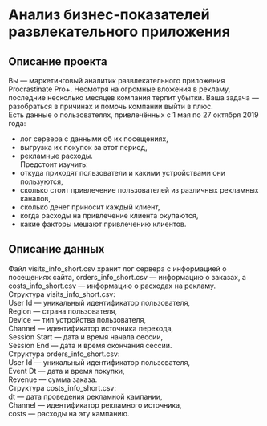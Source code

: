 # Анализ бизнес-показателей развлекательного приложения   
## Описание проекта  
Вы — маркетинговый аналитик развлекательного приложения Procrastinate Pro+. Несмотря на огромные вложения в рекламу, последние несколько месяцев компания терпит убытки. Ваша задача — разобраться в причинах и помочь компании выйти в плюс.  
Есть данные о пользователях, привлечённых с 1 мая по 27 октября 2019 года:  
- лог сервера с данными об их посещениях,  
- выгрузка их покупок за этот период,  
- рекламные расходы.  
Предстоит изучить:  
- откуда приходят пользователи и какими устройствами они пользуются,  
- сколько стоит привлечение пользователей из различных рекламных каналов,  
- сколько денег приносит каждый клиент,  
- когда расходы на привлечение клиента окупаются,  
- какие факторы мешают привлечению клиентов.   
## Описание данных  
Файл visits_info_short.csv хранит лог сервера с информацией о посещениях сайта, orders_info_short.csv — информацию о заказах, а costs_info_short.csv — информацию о расходах на рекламу.  
Структура visits_info_short.csv:  
User Id — уникальный идентификатор пользователя,  
Region — страна пользователя,  
Device — тип устройства пользователя,  
Channel — идентификатор источника перехода,  
Session Start — дата и время начала сессии,  
Session End — дата и время окончания сессии.  
Структура orders_info_short.csv:  
User Id — уникальный идентификатор пользователя,  
Event Dt — дата и время покупки,  
Revenue — сумма заказа.  
Структура costs_info_short.csv:  
dt — дата проведения рекламной кампании,  
Channel — идентификатор рекламного источника,  
costs — расходы на эту кампанию.  

